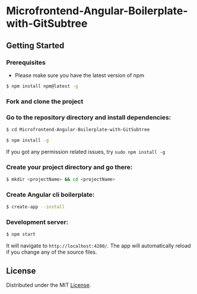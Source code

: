 # Microfrontend-Angular-Boilerplate-with-GitSubtree

## Getting Started

### Prerequisites
* Please make sure you have the latest version of npm

```sh
$ npm install npm@latest -g
```

### Fork and clone the project 

### Go to the repository directory and install dependencies:

```sh
$ cd Microfrontend-Angular-Boilerplate-with-GitSubtree
```

```sh
$ npm install -g
```
If you got any permission related issues, try ```sudo npm install -g```

### Create your project directory and go there:

```sh
$ mkdir <projectName> && cd <projectName>
```

### Create Angular cli boilerplate:

```sh
$ create-app --install
```

### Development server:

```sh
$ npm start
```

It will navigate to `http://localhost:4200/`. The app will automatically reload if you change any of the source files.

## License

Distributed under the MIT [License](https://github.com/99xt-incubator/Microfrontend-Angular-Boilerplate-with-GitSubtree/blob/master/LICENSE). 
